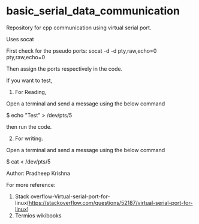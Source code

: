 # basic_serial_data_communication

Repository for cpp communication using virtual serial port. 

Uses socat

First check for the pseudo ports:
socat -d -d pty,raw,echo=0 pty,raw,echo=0

Then assign the ports respectively in the code. 

If you want to test, 

1. For Reading, 

Open a terminal and send a message using the below command 

$ echo "Test" > /dev/pts/5

then run the code.

2. For writing. 

Open a terminal and send a message using the below command 

$ cat < /dev/pts/5

Author: Pradheep Krishna

For more reference:
1. Stack overflow-Virtual-serial-port-for-linux(https://stackoverflow.com/questions/52187/virtual-serial-port-for-linux)
2. Termios wikibooks
